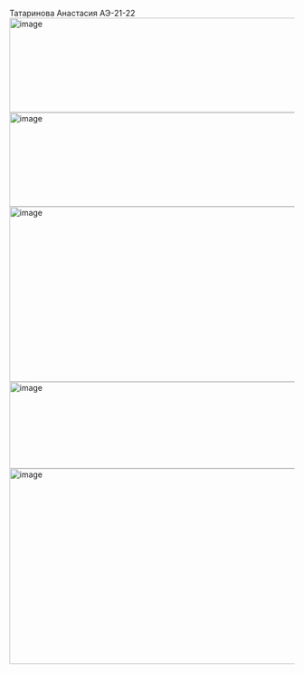 Татаринова Анастасия АЭ-21-22
<img width="565" height="167" alt="image" src="https://github.com/user-attachments/assets/6ea80a09-f3af-4685-82f5-2a789fdf94d1" />
<img width="1280" height="166" alt="image" src="https://github.com/user-attachments/assets/f854e2ce-0ff6-4f93-a221-8d13fbdf7a1c" />
<img width="885" height="309" alt="image" src="https://github.com/user-attachments/assets/420fcf38-6eb0-4aa2-8263-39de70c9d7d3" />
<img width="545" height="153" alt="image" src="https://github.com/user-attachments/assets/fe8f2941-76d4-4623-964e-c008a1533ec2" />
<img width="621" height="345" alt="image" src="https://github.com/user-attachments/assets/c89916b7-0746-4dce-9a77-cfb809d21442" />
